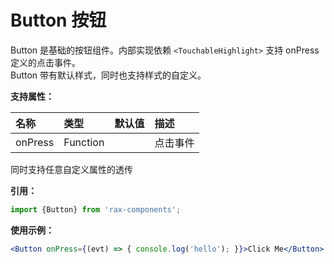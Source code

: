 # Button 按钮

Button 是基础的按钮组件。内部实现依赖 `<TouchableHighlight>` 支持 onPress 定义的点击事件。  
Button 带有默认样式，同时也支持样式的自定义。

**支持属性：**

|名称|类型|默认值|描述|
|:---------------|:--------|:----|:----------|
|onPress|Function||点击事件|

同时支持任意自定义属性的透传

**引用：**

```jsx
import {Button} from 'rax-components';
```

**使用示例：**

```jsx
<Button onPress={(evt) => { console.log('hello'); }}>Click Me</Button>
```